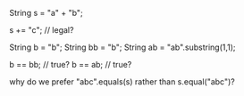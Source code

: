 

String s = "a" + "b";

s += "c"; // legal?

String b = "b";
String bb = "b";
String ab = "ab".substring(1,1);

b == bb; // true?
b == ab; // true?

why do we prefer "abc".equals(s) rather than s.equal("abc")?
